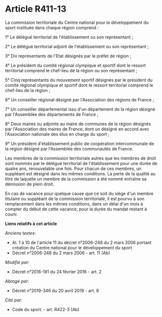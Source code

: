 # Article R411-13

La commission territoriale du Centre national pour le développement du sport instituée dans chaque région comprend : 

1° Le délégué territorial de l'établissement ou son représentant ; 

2° Le délégué territorial adjoint de l'établissement ou son représentant ; 

3° Dix représentants de l'Etat désignés par le préfet de région ; 

4° Le président du comité régional olympique et sportif dont le ressort territorial comprend le chef-lieu de la région ou son
représentant ; 

5° Cinq représentants du mouvement sportif désignés par le président du comité régional olympique et sportif dont le ressort
territorial comprend le chef-lieu de la région ; 

6° Un conseiller régional désigné par l'Association des régions de France ; 

7° Un conseiller départemental issu d'un département de la région désigné par l'Assemblée des départements de France ; 

8° Deux maires ou adjoints au maire de communes de la région désignés par l'Association des maires de France, dont un désigné
en accord avec l'Association nationale des élus en charge du sport ; 

9° Un président d'établissement public de coopération intercommunale de la région désigné par l'Assemblée des communautés de
France. 

Les membres de la commission territoriale autres que les membres de droit sont nommés par le délégué territorial de
l'établissement pour une durée de quatre ans, renouvelable une fois. Pour chacun de ces membres, un suppléant est désigné
dans les mêmes conditions. La perte de la qualité au titre de laquelle un membre de la commission a été nommé entraîne sa
démission de plein droit.

En cas de vacance pour quelque cause que ce soit du siège d'un membre titulaire ou suppléant de la commission territoriale,
il est pourvu à son remplacement dans les mêmes conditions, dans un délai d'un mois à compter du début de cette vacance, pour
la durée du mandat restant à courir.

**Liens relatifs à cet article**

_Anciens textes_:

  - Al. 1 à 10 de l'article 11 du décret n°2006-248 du 2 mars 2006 portant création du Centre national pour le développement du sport
  - Décret n°2006-248 du 2 mars 2006 - art. 11 (Ab)

_Modifié par_:

  - Décret n°2016-191 du 24 février 2016 - art. 2

_Abrogé par_:

  - Décret n°2019-346 du 20 avril 2019 - art. 8

_Cité par_:

  - Code du sport. - art. R422-3 (Ab)
